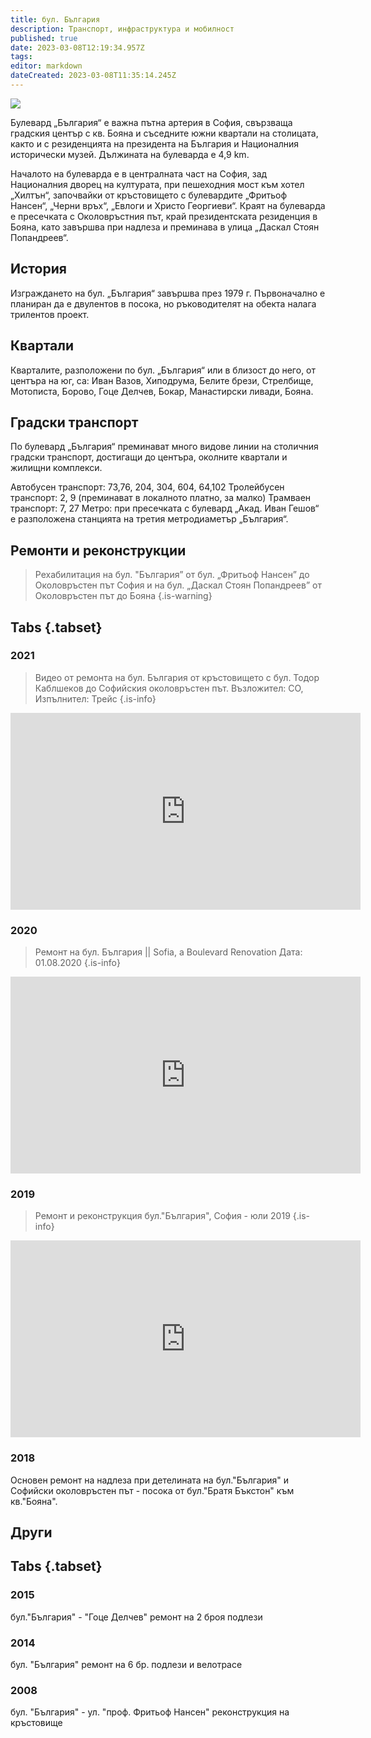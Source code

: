 ```yaml
---
title: бул. България
description: Транспорт, инфраструктура и мобилност
published: true
date: 2023-03-08T12:19:34.957Z
tags: 
editor: markdown
dateCreated: 2023-03-08T11:35:14.245Z
---
```


<img src="https://www.google.com/maps/vt/data=yCu_xl36jHzRm45NWYQM5T0HpBZ4FseHSyiAByKnGMdjI7bWR4upFkXACRnmkQ1K2HeYVu52WCcG6XOD5PzYqzMghYpyvfb6as02XW0KCVB9Xq5ReyzRE2KGq6k5zkFOnFK2cont3On4MnOES0VzwEzClOBmNDm3BtjRp-gUv2-Ze0488jYMiKAlZE2zzGn_ePH1la3oiKzIuWUmNTQDz9sRcN_qQ9l9PmGvt9za4YEqDvDLl7D6mjRO01tix75vRlas1LwKbuRKJ09gteE">

Булевард „България“ е важна пътна артерия в София, свързваща градския център с кв. Бояна и съседните южни квартали на столицата, както и с резиденцията на президента на България и Националния исторически музей. Дължината на булеварда е 4,9 km.

Началото на булеварда е в централната част на София, зад Националния дворец на културата, при пешеходния мост към хотел „Хилтън“, започвайки от кръстовището с булевардите „Фритьоф Нансен“, „Черни връх“, „Евлоги и Христо Георгиеви“. Краят на булеварда е пресечката с Околовръстния път, край президентската резиденция в Бояна, като завършва при надлеза и преминава в улица „Даскал Стоян Попандреев“.

## История
Изграждането на бул. „България“ завършва през 1979 г. Първоначално е планиран да е двулентов в посока, но ръководителят на обекта налага трилентов проект.


## Квартали
Кварталите, разположени по бул. „България“ или в близост до него, от центъра на юг, са: Иван Вазов, Хиподрума, Белите брези, Стрелбище, Мотописта, Борово, Гоце Делчев, Бокар, Манастирски ливади, Бояна.

## Градски транспорт
По булевард „България“ преминават много видове линии на столичния градски транспорт, достигащи до центъра, околните квартали и жилищни комплекси.

Автобусен транспорт: 73,76, 204, 304, 604, 64,102
Тролейбусен транспорт: 2, 9 (преминават в локалното платно, за малко)
Трамваен транспорт: 7, 27
Метро: при пресечката с булевард „Акад. Иван Гешов“ е разположена станцията на третия метродиаметър „България“.

## Ремонти и реконструкции

> Рехабилитация на бул. "България” от бул. „Фритьоф Нансен” до Околовръстен път София и на бул. „Даскал Стоян Попандреев” от Околовръстен	път до Бояна
{.is-warning}


## Tabs {.tabset}

### 2021
> Видео от ремонта на бул. България от кръстовището с бул. Тодор Каблшеков до Софийския околовръстен път. Възложител: СО, Изпълнител: Трейс
{.is-info}

<iframe width="560" height="315" src="https://www.youtube.com/embed/jjW5f5VOve4" title="YouTube video player" frameborder="0" allow="accelerometer; autoplay; clipboard-write; encrypted-media; gyroscope; picture-in-picture; web-share" allowfullscreen></iframe>

### 2020
> Ремонт на бул. България || Sofia, a Boulevard Renovation
> Дата: 01.08.2020
{.is-info}


<iframe width="560" height="315" src="https://www.youtube.com/embed/i6_UVk0rkP4" title="YouTube video player" frameborder="0" allow="accelerometer; autoplay; clipboard-write; encrypted-media; gyroscope; picture-in-picture; web-share" allowfullscreen></iframe>


### 2019
> Ремонт и реконструкция бул."България", София - юли 2019
{.is-info}

<iframe width="560" height="315" src="https://www.youtube.com/embed/gNiYNbFOFqU" title="YouTube video player" frameborder="0" allow="accelerometer; autoplay; clipboard-write; encrypted-media; gyroscope; picture-in-picture; web-share" allowfullscreen></iframe>



### 2018
Основен ремонт на надлеза при детелината на бул."България" и Софийски околовръстен път - посока от бул."Братя Бъкстон" към кв."Бояна".	

## Други

## Tabs {.tabset}

### 2015
бул."България" - "Гоце Делчев"	ремонт на 2 броя подлези
### 2014
бул. "България"	ремонт на 6 бр. подлези и велотрасе
### 2008
бул. "България" - ул. "проф. Фритьоф Нансен"	реконструкция на кръстовище

